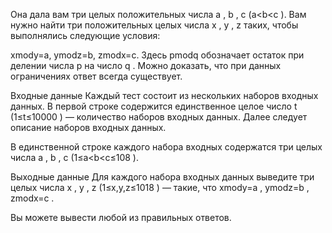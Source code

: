﻿Она дала вам три целых положительных числа a
, b
, c
 (a<b<c
). Вам нужно найти три положительных целых числа x
, y
, z
 таких, чтобы выполнялись следующие условия:

xmody=a,
ymodz=b,
zmodx=c.
Здесь pmodq
 обозначает остаток при делении числа p
 на число q
. Можно доказать, что при данных ограничениях ответ всегда существует.

Входные данные
Каждый тест состоит из нескольких наборов входных данных. В первой строке содержится единственное целое число t
 (1≤t≤10000
) — количество наборов входных данных. Далее следует описание наборов входных данных.

В единственной строке каждого набора входных содержатся три целых числа a
, b
, c
 (1≤a<b<c≤108
).

Выходные данные
Для каждого набора входных данных выведите три целых числа x
, y
, z
 (1≤x,y,z≤1018
) — такие, что xmody=a
, ymodz=b
, zmodx=c
.

Вы можете вывести любой из правильных ответов.